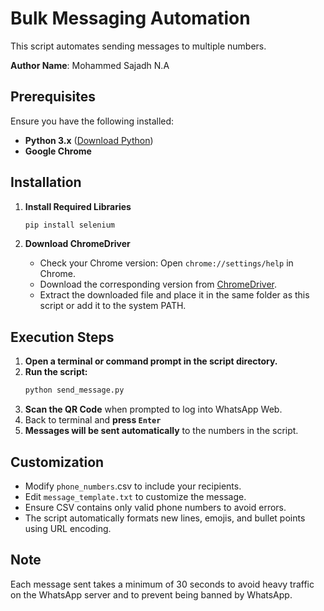 # Bulk Messaging Automation

This script automates sending messages to multiple numbers.

**Author Name**: Mohammed Sajadh N.A

## Prerequisites

Ensure you have the following installed:

- **Python 3.x** ([Download Python](https://www.python.org/downloads/))
- **Google Chrome**

## Installation

1. **Install Required Libraries**
   ```sh
   pip install selenium
   ```

2. **Download ChromeDriver**
   - Check your Chrome version: Open `chrome://settings/help` in Chrome.
   - Download the corresponding version from [ChromeDriver](https://chromedriver.chromium.org/downloads).
   - Extract the downloaded file and place it in the same folder as this script or add it to the system PATH.

## Execution Steps

1. **Open a terminal or command prompt in the script directory.**
2. **Run the script:**
   ```sh
   python send_message.py
   ```
3. **Scan the QR Code** when prompted to log into WhatsApp Web.
4. Back to terminal and **press `Enter`**
4. **Messages will be sent automatically** to the numbers in the script.

## Customization
- Modify `phone_numbers`.csv to include your recipients.
- Edit `message_template.txt` to customize the message.
- Ensure CSV contains only valid phone numbers to avoid errors.
- The script automatically formats new lines, emojis, and bullet points using URL encoding.

## Note
Each message sent takes a minimum of 30 seconds to avoid heavy traffic on the WhatsApp server and to prevent being banned by WhatsApp.